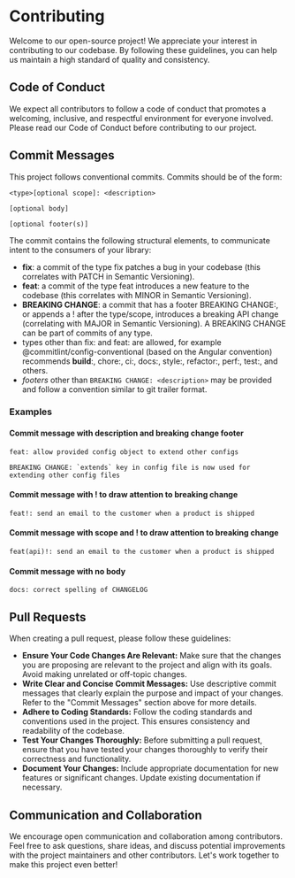 # Contributing

Welcome to our open-source project! We appreciate your interest in contributing to our codebase. By following these guidelines, you can help us maintain a high standard of quality and consistency.

## Code of Conduct

We expect all contributors to follow a code of conduct that promotes a welcoming, inclusive, and respectful environment for everyone involved. Please read our Code of Conduct before contributing to our project.

## Commit Messages

This project follows conventional commits. Commits should be of the form:

```text
<type>[optional scope]: <description>

[optional body]

[optional footer(s)]
```

The commit contains the following structural elements, to communicate intent to the consumers of your library:

- **fix**: a commit of the type fix patches a bug in your codebase (this correlates with PATCH in Semantic Versioning).
- **feat**: a commit of the type feat introduces a new feature to the codebase (this correlates with MINOR in Semantic Versioning).
- **BREAKING CHANGE**: a commit that has a footer BREAKING CHANGE:, or appends a ! after the type/scope, introduces a breaking API change (correlating with MAJOR in Semantic Versioning). A BREAKING CHANGE can be part of commits of any type.
- types other than fix: and feat: are allowed, for example @commitlint/config-conventional (based on the Angular convention) recommends **build**:, chore:, ci:, docs:, style:, refactor:, perf:, test:, and others.
- *footers* other than `BREAKING CHANGE: <description>` may be provided and follow a convention similar to git trailer format.

### Examples

#### Commit message with description and breaking change footer

```text
feat: allow provided config object to extend other configs

BREAKING CHANGE: `extends` key in config file is now used for extending other config files
```

#### Commit message with ! to draw attention to breaking change

```text
feat!: send an email to the customer when a product is shipped
```

#### Commit message with scope and ! to draw attention to breaking change

```text
feat(api)!: send an email to the customer when a product is shipped
```

#### Commit message with no body

```text
docs: correct spelling of CHANGELOG
```

## Pull Requests

When creating a pull request, please follow these guidelines:

- **Ensure Your Code Changes Are Relevant:** Make sure that the changes you are proposing are relevant to the project and align with its goals. Avoid making unrelated or off-topic changes.
- **Write Clear and Concise Commit Messages:** Use descriptive commit messages that clearly explain the purpose and impact of your changes. Refer to the "Commit Messages" section above for more details.
- **Adhere to Coding Standards:** Follow the coding standards and conventions used in the project. This ensures consistency and readability of the codebase.
- **Test Your Changes Thoroughly:** Before submitting a pull request, ensure that you have tested your changes thoroughly to verify their correctness and functionality.
- **Document Your Changes:** Include appropriate documentation for new features or significant changes. Update existing documentation if necessary.

## Communication and Collaboration

We encourage open communication and collaboration among contributors. Feel free to ask questions, share ideas, and discuss potential improvements with the project maintainers and other contributors. Let's work together to make this project even better!